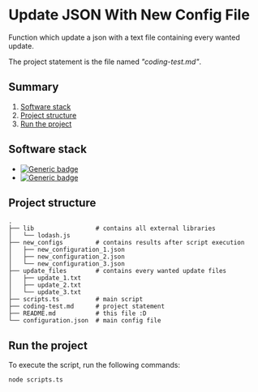 ﻿
# Update JSON With New Config File

Function which update a json with a text file containing every wanted update.

The project statement is the file named *"coding-test.md"*.


## Summary

 1. [Software stack](#software-stack)
 2. [Project structure](#project-structure)
 3. [Run the project](#run-the-project)


## Software stack

- [![Generic badge](https://img.shields.io/badge/Node-v12.15.0-026e00.svg)](https://nodejs.org/en/)
- [![Generic badge](https://img.shields.io/badge/Lodash-v4.17.15-4b71ca.svg)](https://lodash.com/)

## Project structure

```
.
├── lib 				# contains all external libraries
│   └── lodash.js
├── new_configs 		# contains results after script execution
│   ├── new_configuration_1.json
│   ├── new_configuration_2.json
│   └── new_configuration_3.json
├── update_files		# contains every wanted update files
│   ├── update_1.txt
│   ├── update_2.txt
│   └── update_3.txt
├── scripts.ts			# main script
├── coding-test.md		# project statement
├── README.md			# this file :D
└── configuration.json	# main config file
```


## Run the project

To execute the script, run the following commands:

    node scripts.ts
